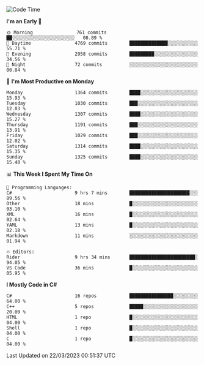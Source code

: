 <!--START_SECTION:waka-->
![Code Time](http://img.shields.io/badge/Code%20Time-999%20hrs%205%20mins-blue)

**I'm an Early 🐤** 

```text
🌞 Morning                761 commits         ██░░░░░░░░░░░░░░░░░░░░░░░   08.89 % 
🌆 Daytime                4769 commits        ██████████████░░░░░░░░░░░   55.71 % 
🌃 Evening                2958 commits        █████████░░░░░░░░░░░░░░░░   34.56 % 
🌙 Night                  72 commits          ░░░░░░░░░░░░░░░░░░░░░░░░░   00.84 % 
```
📅 **I'm Most Productive on Monday** 

```text
Monday                   1364 commits        ████░░░░░░░░░░░░░░░░░░░░░   15.93 % 
Tuesday                  1030 commits        ███░░░░░░░░░░░░░░░░░░░░░░   12.03 % 
Wednesday                1307 commits        ████░░░░░░░░░░░░░░░░░░░░░   15.27 % 
Thursday                 1191 commits        ███░░░░░░░░░░░░░░░░░░░░░░   13.91 % 
Friday                   1029 commits        ███░░░░░░░░░░░░░░░░░░░░░░   12.02 % 
Saturday                 1314 commits        ████░░░░░░░░░░░░░░░░░░░░░   15.35 % 
Sunday                   1325 commits        ████░░░░░░░░░░░░░░░░░░░░░   15.48 % 
```


📊 **This Week I Spent My Time On** 

```text
💬 Programming Languages: 
C#                       9 hrs 7 mins        ██████████████████████░░░   89.56 % 
Other                    18 mins             █░░░░░░░░░░░░░░░░░░░░░░░░   03.10 % 
XML                      16 mins             █░░░░░░░░░░░░░░░░░░░░░░░░   02.64 % 
YAML                     13 mins             █░░░░░░░░░░░░░░░░░░░░░░░░   02.18 % 
Markdown                 11 mins             ░░░░░░░░░░░░░░░░░░░░░░░░░   01.94 % 

🔥 Editors: 
Rider                    9 hrs 34 mins       ████████████████████████░   94.05 % 
VS Code                  36 mins             █░░░░░░░░░░░░░░░░░░░░░░░░   05.95 % 
```

**I Mostly Code in C#** 

```text
C#                       16 repos            ████████████████░░░░░░░░░   64.00 % 
C++                      5 repos             █████░░░░░░░░░░░░░░░░░░░░   20.00 % 
HTML                     1 repo              █░░░░░░░░░░░░░░░░░░░░░░░░   04.00 % 
Shell                    1 repo              █░░░░░░░░░░░░░░░░░░░░░░░░   04.00 % 
C                        1 repo              █░░░░░░░░░░░░░░░░░░░░░░░░   04.00 % 
```




 Last Updated on 22/03/2023 00:51:37 UTC
<!--END_SECTION:waka-->
